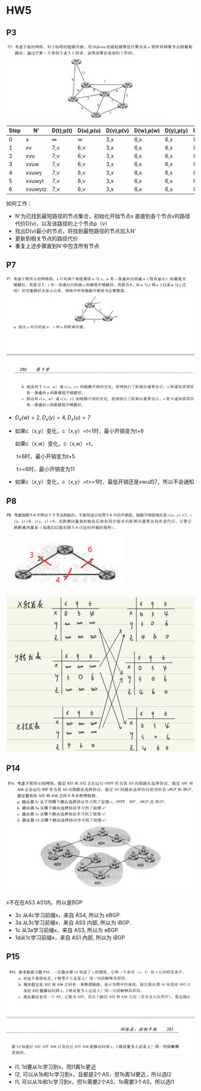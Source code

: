 # HW5

## P3

![image-20231121160406287](assets/image-20231121160406287.png)

| Step | N'      | D(t),p(t) | D(u),p(u) | D(v),p(v) | D(w),p(w) | D(y),p(y) | D(z),p(z) |
| ---- | ------- | --------- | --------- | --------- | --------- | --------- | --------- |
| 0    | x       | $\infty$  | $\infty$  | 3,x       | 6,x       | 6,x       | 8,x       |
| 1    | xv      | 7,v       | 6,v       | 3,x       | 6,x       | 6,x       | 8,x       |
| 2    | xvu     | 7,v       | 6,v       | 3,x       | 6,x       | 6,x       | 8,x       |
| 3    | xvuw    | 7,v       | 6,v       | 3,x       | 6,x       | 6,x       | 8,x       |
| 4    | xvuwy   | 7,v       | 6,v       | 3,x       | 6,x       | 6,x       | 8,x       |
| 5    | xvuwyt  | 7,v       | 6,v       | 3,x       | 6,x       | 6,x       | 8,x       |
| 6    | xvuwytz | 7,v       | 6,v       | 3,x       | 6,x       | 6,x       | 8,x       |

如何工作：

- N'为已找到最短路径的节点集合，初始化开始节点x 直接到各个节点v的路径代价D(v)，以及该路径的上个节点p（v）
-  找出D(v)最小的节点，将找到最短路径的节点加入N' 
- 更新到相关节点的路径代价
- 重复上述步骤直到N'中包含所有节点

## P7

![image-20231121160526181](assets/image-20231121160526181.png)

- $D_x(w)=2,D_x(y)=4,D_x(u)=7$

- 如果c（x,y）变化，c（x,y）=t<1时，最小开销变为t+6

  如果c（x,w）变化，c（x,w）=t，

  ​    t<6时，最小开销变为t+5

  ​    t>=6时，最小开销变为11

- 如果c（x,y）变化，c（x,y）=t>=1时，最低开销还是xwu的7，所以不会通知





## P8 

![image-20231121160555799](assets/image-20231121160555799.png)

![image-20231124151519622](assets/image-20231124151519622.png)

![QQ图片20231125123642](assets/QQ图片20231125123642.jpg)



## P14

![image-20231121160619575](assets/image-20231121160619575.png)

x不在在AS3 AS1内，所以是BGP

- 3c 从4c学习前缀x，来自 AS4, 所以为 eBGP.
- 3a 从3c学习前缀x，来自 AS3 内部, 所以为 iBGP.
- 1c 从3a学习前缀x，来自 AS3, 所以为 eBGP.
- 1d从1c学习前缀x，来自 AS1 内部, 所以为 iBGP



## P15

![image-20231121160636310](assets/image-20231121160636310.png)

- I1, 1d要从1c学习到x，而I1离1c更近
- I2, 可以从1b和1c学习到x，且都是2个AS，但1b离1d更近，所以选I2
- I1, 可以从1b和1c学习到x，但1c需要2个AS，1b需要3个AS，所以选I1



